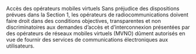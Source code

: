 Accès des opérateurs mobiles virtuels
Sans préjudice des dispositions prévues dans la Section 1, les opérateurs de radiocommunications doivent faire droit dans des conditions objectives, transparentes et non discriminatoires aux demandes d’accès et d’interconnexion présentées par des opérateurs de réseaux mobiles virtuels (MVNO) dûment autorisés en vue de fournir des services de communications électroniques aux utilisateurs.